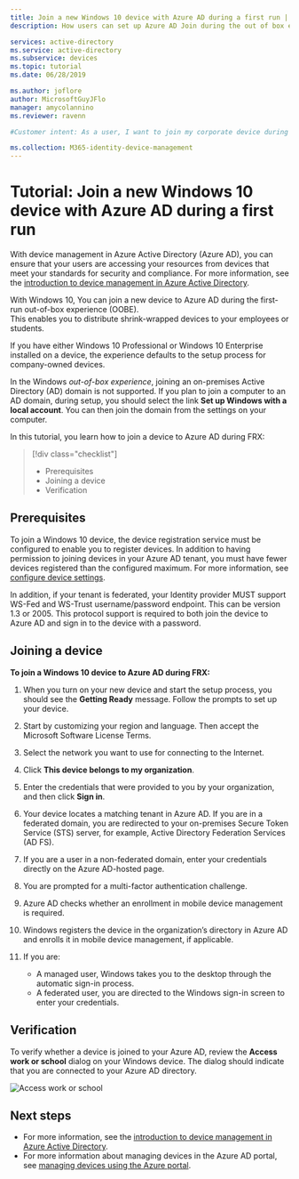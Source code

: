 ```yaml
---
title: Join a new Windows 10 device with Azure AD during a first run | Microsoft Docs
description: How users can set up Azure AD Join during the out of box experience.

services: active-directory
ms.service: active-directory
ms.subservice: devices
ms.topic: tutorial
ms.date: 06/28/2019

ms.author: joflore
author: MicrosoftGuyJFlo
manager: amycolannino
ms.reviewer: ravenn

#Customer intent: As a user, I want to join my corporate device during a first-run so that I can access my corporate resources 

ms.collection: M365-identity-device-management
---
```

# Tutorial: Join a new Windows 10 device with Azure AD during a first run

With device management in Azure Active Directory (Azure AD), you can ensure that your users are accessing your resources from devices that meet your standards for security and compliance. For more information, see the [introduction to device management in Azure Active Directory](overview.md).

With Windows 10, You can join a new device to Azure AD during the first-run out-of-box experience (OOBE).  
This enables you to distribute shrink-wrapped devices to your employees or students.

If you have either Windows 10 Professional or Windows 10 Enterprise installed on a device, the experience defaults to the setup process for company-owned devices.

In the Windows *out-of-box experience*, joining an on-premises Active Directory (AD) domain is not supported. If you plan to join a computer to an AD domain, during setup, you should select the link **Set up Windows with a local account**. You can then join the domain from the settings on your computer.
 
In this tutorial, you learn how to join a device to Azure AD during FRX:
 > [!div class="checklist"]
> * Prerequisites
> * Joining a device
> * Verification

## Prerequisites

To join a Windows 10 device, the device registration service must be configured to enable you to register devices. In addition to having permission to joining devices in your Azure AD tenant, you must have fewer devices registered than the configured maximum. For more information, see [configure device settings](device-management-azure-portal.md#configure-device-settings).

In addition, if your tenant is federated, your Identity provider MUST support WS-Fed and WS-Trust username/password endpoint. This can be version 1.3 or 2005. This protocol support is required to both join the device to Azure AD and sign in to the device with a password.

## Joining a device

**To join a Windows 10 device to Azure AD during FRX:**

1. When you turn on your new device and start the setup process, you should see the  **Getting Ready** message. Follow the prompts to set up your device.
1. Start by customizing your region and language. Then accept the Microsoft Software License Terms.
 
    <!--![Customize for your region](./media/azuread-joined-devices-frx/01.png)-->

1. Select the network you want to use for connecting to the Internet.
1. Click **This device belongs to my organization**. 

    <!--![Who owns this PC screen](./media/azuread-joined-devices-frx/02.png)-->

1. Enter the credentials that were provided to you by your organization, and then click **Sign in**.

    <!--![Sign-in screen](./media/azuread-joined-devices-frx/03.png)-->

1. Your device locates a matching tenant in Azure AD. If you are in a federated domain, you are redirected to your on-premises Secure Token Service (STS) server, for example, Active Directory Federation Services (AD FS).
1. If you are a user in a non-federated domain, enter your credentials directly on the Azure AD-hosted page. 
1. You are prompted for a multi-factor authentication challenge. 
1. Azure AD checks whether an enrollment in mobile device management is required.
1. Windows registers the device in the organization’s directory in Azure AD and enrolls it in mobile device management, if applicable.
1. If you are:
   - A managed user, Windows takes you to the desktop through the automatic sign-in process.
   - A federated user, you are directed to the Windows sign-in screen to enter your credentials.

## Verification

To verify whether a device is joined to your Azure AD, review the **Access work or school** dialog on your Windows device. The dialog should indicate that you are connected to your Azure AD directory.

![Access work or school](./media/azuread-joined-devices-frx/13.png)

## Next steps

- For more information, see the [introduction to device management in Azure Active Directory](overview.md).
- For more information about managing devices in the Azure AD portal, see [managing devices using the Azure portal](device-management-azure-portal.md).
